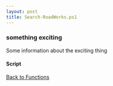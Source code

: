 ```yaml
---
layout: post
title: Search-RoadWorks.ps1
---
```


### something exciting

Some information about the exciting thing

#### Script

<script src="https://gist-it.appspot.com/github.com/BanterBoy/scripts-blog/blob/master/PowerShell/functions/Search-RoadWorks.ps1"></script>

<a href="/menu/_pages/functions.html">Back to Functions</a>
